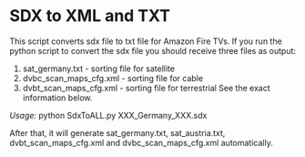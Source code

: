 # SDX to XML and TXT

This script converts sdx file to txt file for Amazon Fire TVs. If you run the python script to convert the sdx file you should receive three files as output:
1.	sat_germany.txt - sorting file for satellite
2.	dvbc_scan_maps_cfg.xml - sorting file for cable
3.	dvbt_scan_maps_cfg.xml - sorting file for terrestrial 
See the exact information below.

*Usage:*
python SdxToALL.py XXX_Germany_XXX.sdx

After that, it will generate sat_germany.txt, sat_austria.txt, dvbt_scan_maps_cfg.xml and dvbc_scan_maps_cfg.xml automatically.
